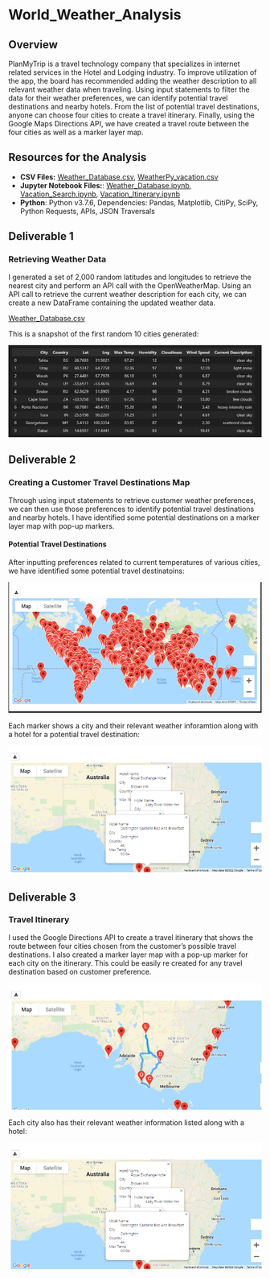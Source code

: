 # World_Weather_Analysis
## Overview
PlanMyTrip is a travel technology company that specializes in internet related services in the Hotel and Lodging industry. To improve utilization of the app, the board has recommended adding the weather description to all relevant weather data when traveling. Using input statements to filter the data for their weather preferences, we can identify potential travel destinations and nearby hotels. From the list of potential travel destinations, anyone can choose four cities to create a travel itinerary. Finally, using the Google Maps Directions API, we have created a travel route between the four cities as well as a marker layer map.

## Resources for the Analysis
* **CSV Files:** 
[Weather_Database.csv]( https://github.com/Roark23/World_Weather_Analysis/blob/main/Weather_Database/WeatherPy_Database.csv), 
[WeatherPy_vacation.csv]( https://github.com/Roark23/World_Weather_Analysis/blob/main/Vacation_Search/WeatherPy_vacation.csv)
* **Jupyter Notebook Files:**: 
[Weather_Database.ipynb]( https://github.com/Roark23/World_Weather_Analysis/blob/main/Weather_Database/Weather_database.ipynb), 
[Vacation_Search.ipynb](https://github.com/Roark23/World_Weather_Analysis/blob/main/Vacation_Search/Vacation_Search.ipynb),
[Vacation_Itinerary.ipynb]( https://github.com/Roark23/World_Weather_Analysis/blob/main/Vactaion_Itinerary/Vacation_Itinerary.ipynb)
* **Python**: Python v3.7.6, Dependencies: Pandas, Matplotlib, CitiPy, SciPy, Python Requests, APIs, JSON Traversals

## Deliverable 1
### Retrieving Weather Data
I generated a set of 2,000 random latitudes and longitudes to retrieve the nearest city and perform an API call with the OpenWeatherMap. Using an API call to retrieve the current weather description for each city, we can create a new DataFrame containing the updated weather data.

[Weather_Database.csv]( https://github.com/Roark23/World_Weather_Analysis/blob/main/Weather_Database/WeatherPy_Database.csv)

This is a snapshot of the first random 10 cities generated:

![List of Random Cities and Weather Data](/Weather_Database/List%20of%20Random%20Cities%20Weather%20Data.png)

## Deliverable 2
### Creating a Customer Travel Destinations Map
Through using input statements to retrieve customer weather preferences, we can then use those preferences to identify potential travel destinations and nearby hotels. I have identified some potential destinations on a marker layer map with pop-up markers.

#### Potential Travel Destinations
After inputting preferences related to current temperatures of various cities, we have identified some potential travel destinatoins:

![Potential Destinations Based on Weather Preference](/Vacation_Search/WeatherPy_vacation_map.png)

Each marker shows a city and their relevant weather inforamtion along with a hotel for a potential travel destination:

![Potential Hotels for Each Destination](/Vactaion_Itinerary/WeatherPy_travel_map_markers.png)

## Deliverable 3
### Travel Itinerary
I used the Google Directions API to create a travel itinerary that shows the route between four cities chosen from the customer’s possible travel destinations. I also created a marker layer map with a pop-up marker for each city on the itinerary. This could be easily re created for any travel destination based on customer preference.

![Travel Itinerary for Potential Destinations](/Vactaion_Itinerary/WeatherPy_travel_map.png)

Each city also has their relevant weather information listed along with a hotel:

![Potential Hotels for Each Destination](/Vactaion_Itinerary/WeatherPy_travel_map_markers.png)
